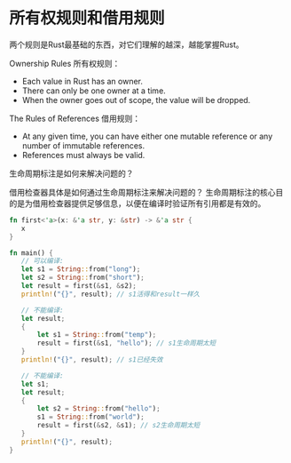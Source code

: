 # 所有权规则和借用规则

两个规则是Rust最基础的东西，对它们理解的越深，越能掌握Rust。

Ownership Rules
所有权规则：

- Each value in Rust has an owner.
- There can only be one owner at a time.
- When the owner goes out of scope, the value will be dropped.

The Rules of References
借用规则：

- At any given time, you can have either one mutable reference or any number of immutable references.
- References must always be valid.

生命周期标注是如何来解决问题的？

借用检查器具体是如何通过生命周期标注来解决问题的？
生命周期标注的核心目的是为借用检查器提供足够信息，以便在编译时验证所有引用都是有效的。

```rust
fn first<'a>(x: &'a str, y: &str) -> &'a str {
   x
}

fn main() {
   // 可以编译:
   let s1 = String::from("long");
   let s2 = String::from("short");
   let result = first(&s1, &s2);
   println!("{}", result); // s1活得和result一样久

   // 不能编译:
   let result;
   {
       let s1 = String::from("temp");
       result = first(&s1, "hello"); // s1生命周期太短
   }
   println!("{}", result); // s1已经失效

   // 不能编译:
   let s1;
   let result; 
   {
       let s2 = String::from("hello");
       s1 = String::from("world"); 
       result = first(&s2, &s1); // s2生命周期太短
   }
   println!("{}", result);
}
```
